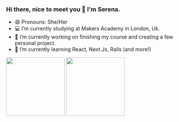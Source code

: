 ### Hi there, nice to meet you 👋 I'm Serena.

- 😄 Pronouns: She/Her
- 💻 I’m currently studying at Makers Academy in London, Uk.
- 🔭 I’m currently working on finishing my course and creating a few personal project.
- 🌱 I’m currently learning React, Next.Js, Rails (and more!)


<img align="center" height="160px" src="https://github-readme-stats.vercel.app/api?username=serenabertozzi&show_icons=true&theme=tokyonight" />
<img align="center" height="160px" src="https://github-readme-stats.vercel.app/api/top-langs/?username=serenabertozzi&layout=compact&theme=tokyonight" />

<!--
**serenabertozzi/serenabertozzi** is a ✨ _special_ ✨ repository because its `README.md` (this file) appears on your GitHub profile.

Here are some ideas to get you started:

- 🔭 I’m currently working on ...
- 🌱 I’m currently learning ...
- 👯 I’m looking to collaborate on ...
- 🤔 I’m looking for help with ...
- 💬 Ask me about ...
- 📫 How to reach me: ...
- 😄 Pronouns: ...
- ⚡ Fun fact: ...
-->
